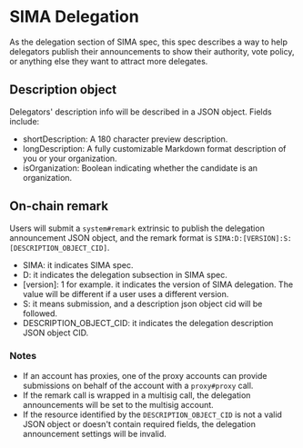 # SIMA Delegation

As the delegation section of SIMA spec, this spec describes a way to help delegators publish their announcements to
show their authority, vote policy, or anything else they want to attract more delegates.

## Description object

Delegators' description info will be described in a JSON object. Fields include:

- shortDescription: A 180 character preview description.
- longDescription: A fully customizable Markdown format description of you or your organization.
- isOrganization: Boolean indicating whether the candidate is an organization.

## On-chain remark

Users will submit a `system#remark` extrinsic to publish the delegation announcement JSON object, and the remark format
is `SIMA:D:[VERSION]:S:[DESCRIPTION_OBJECT_CID]`.

- SIMA: it indicates SIMA spec.
- D: it indicates the delegation subsection in SIMA spec.
- [version]: 1 for example. it indicates the version of SIMA delegation. The value will be different if a user uses a
  different version.
- S: it means submission, and a description json object cid will be followed.
- DESCRIPTION_OBJECT_CID: it indicates the delegation description JSON object CID.

### Notes

- If an account has proxies, one of the proxy accounts can provide submissions on behalf of the account with
  a `proxy#proxy` call.
- If the remark call is wrapped in a multisig call, the delegation announcements will be set to the multisig account.
- If the resource identified by the `DESCRIPTION_OBJECT_CID` is not a valid JSON object or doesn't contain required
  fields, the delegation announcement settings will be invalid.
